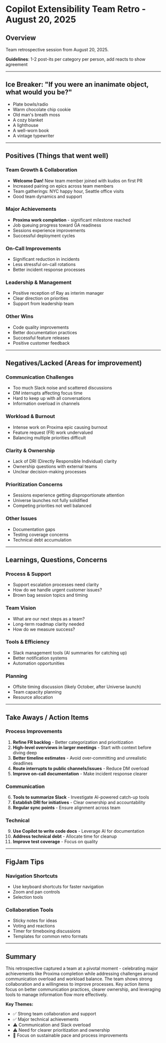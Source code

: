 # Copilot Extensibility Team Retro - August 20, 2025

## Overview
Team retrospective session from August 20, 2025.

**Guidelines**: 1-2 post-its per category per person, add reacts to show agreement

---

## Ice Breaker: "If you were an inanimate object, what would you be?"

- Plate bowls/radio
- Warm chocolate chip cookie
- Old man's breath moss
- A cozy blanket
- A lighthouse
- A well-worn book
- A vintage typewriter

---

## Positives (Things that went well)

### Team Growth & Collaboration
- **Welcome Dan!** New team member joined with kudos on first PR
- Increased pairing on epics across team members
- Team gatherings: NYC happy hour, Seattle office visits
- Good team dynamics and support

### Major Achievements
- **Proxima work completion** - significant milestone reached
- Job queuing progress toward GA readiness
- Sessions experience improvements
- Successful deployment cycles

### On-Call Improvements
- Significant reduction in incidents
- Less stressful on-call rotations
- Better incident response processes

### Leadership & Management
- Positive reception of Ray as interim manager
- Clear direction on priorities
- Support from leadership team

### Other Wins
- Code quality improvements
- Better documentation practices
- Successful feature releases
- Positive customer feedback

---

## Negatives/Lacked (Areas for improvement)

### Communication Challenges
- Too much Slack noise and scattered discussions
- DM interrupts affecting focus time
- Hard to keep up with all conversations
- Information overload in channels

### Workload & Burnout
- Intense work on Proxima epic causing burnout
- Feature request (FR) work undervalued
- Balancing multiple priorities difficult

### Clarity & Ownership
- Lack of DRI (Directly Responsible Individual) clarity
- Ownership questions with external teams
- Unclear decision-making processes

### Prioritization Concerns
- Sessions experience getting disproportionate attention
- Universe launches not fully solidified
- Competing priorities not well balanced

### Other Issues
- Documentation gaps
- Testing coverage concerns
- Technical debt accumulation

---

## Learnings, Questions, Concerns

### Process & Support
- Support escalation processes need clarity
- How do we handle urgent customer issues?
- Brown bag session topics and timing

### Team Vision
- What are our next steps as a team?
- Long-term roadmap clarity needed
- How do we measure success?

### Tools & Efficiency
- Slack management tools (AI summaries for catching up)
- Better notification systems
- Automation opportunities

### Planning
- Offsite timing discussion (likely October, after Universe launch)
- Team capacity planning
- Resource allocation

---

## Take Aways / Action Items

### Process Improvements
1. **Refine FR backlog** - Better categorization and prioritization
2. **High-level overviews in larger meetings** - Start with context before diving deep
3. **Better timeline estimates** - Avoid over-committing and unrealistic deadlines
4. **Route interrupts to public channels/issues** - Reduce DM overload
5. **Improve on-call documentation** - Make incident response clearer

### Communication
6. **Tools to summarize Slack** - Investigate AI-powered catch-up tools
7. **Establish DRI for initiatives** - Clear ownership and accountability
8. **Regular sync points** - Ensure alignment across team

### Technical
9. **Use Copilot to write code docs** - Leverage AI for documentation
10. **Address technical debt** - Allocate time for cleanup
11. **Improve test coverage** - Focus on quality

---

## FigJam Tips

### Navigation Shortcuts
- Use keyboard shortcuts for faster navigation
- Zoom and pan controls
- Selection tools

### Collaboration Tools
- Sticky notes for ideas
- Voting and reactions
- Timer for timeboxing discussions
- Templates for common retro formats

---

## Summary

This retrospective captured a team at a pivotal moment - celebrating major achievements like Proxima completion while addressing challenges around communication overload and workload balance. The team shows strong collaboration and a willingness to improve processes. Key action items focus on better communication practices, clearer ownership, and leveraging tools to manage information flow more effectively.

**Key Themes:**
- ✅ Strong team collaboration and support
- ✅ Major technical achievements
- ⚠️ Communication and Slack overload
- ⚠️ Need for clearer prioritization and ownership
- 🎯 Focus on sustainable pace and process improvements
